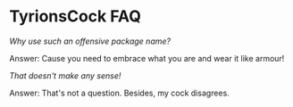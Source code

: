 # TyrionsCock FAQ

*Why use such an offensive package name?*

Answer: Cause you need to embrace what you are and wear it like armour!

*That doesn't make any sense!*

Answer: That's not a question.  Besides, my cock disagrees.
